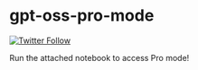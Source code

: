 # gpt-oss-pro-mode

[![Twitter Follow](https://img.shields.io/twitter/follow/mattshumer_?style=social)](https://x.com/mattshumer_)

Run the attached notebook to access Pro mode!

